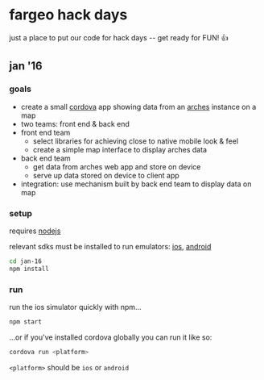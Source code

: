 # fargeo hack days

just a place to put our code for hack days -- get ready for FUN! 👍

## jan '16

### goals

* create a small [cordova](https://cordova.apache.org/docs/en/latest/guide/overview/) app showing data from an [arches](https://github.com/archesproject/arches) instance on a map
* two teams: front end & back end
* front end team
  * select libraries for achieving close to native mobile look & feel
  * create a simple map interface to display arches data
* back end team
  * get data from arches web app and store on device
  * serve up data stored on device to client app
* integration: use mechanism built by back end team to display data on map

### setup
requires [nodejs](https://nodejs.org/en/download/)

relevant sdks must be installed to run emulators: [ios](https://developer.apple.com/ios/), [android](http://developer.android.com/sdk/installing/index.html)

```sh
cd jan-16
npm install
```

### run

run the ios simulator quickly with npm...

```sh
npm start
```

...or if you've installed cordova globally you can run it like so:

```sh
cordova run <platform>
```

`<platform>` should be `ios` or `android`
